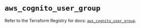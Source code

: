 # `aws_cognito_user_group`

Refer to the Terraform Registry for docs: [`aws_cognito_user_group`](https://registry.terraform.io/providers/hashicorp/aws/4.54.0/docs/resources/cognito_user_group).
